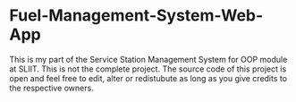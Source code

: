 # Fuel-Management-System-Web-App
This is my part of the Service Station Management System for OOP module at SLIIT. This is not the complete project.
The source code of this project is open and feel free to edit, alter or redistubute as long as you give credits to the respective owners. 
